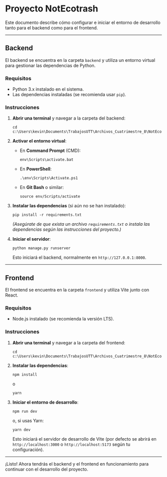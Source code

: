 # Proyecto NotEcotrash

Este documento describe cómo configurar e iniciar el entorno de desarrollo tanto para el backend como para el frontend.

---

## Backend

El backend se encuentra en la carpeta `backend` y utiliza un entorno virtual para gestionar las dependencias de Python.

### Requisitos

- Python 3.x instalado en el sistema.
- Las dependencias instaladas (se recomienda usar `pip`).

### Instrucciones

1. **Abrir una terminal** y navegar a la carpeta del backend:
   ```
   cd c:\Users\kevin\Documents\TrabajosUTT\Archivos_Cuatrimestre_8\NotEcotrash\backend
   ```

2. **Activar el entorno virtual**:

   - En **Command Prompt** (CMD):
     ```
     env\Scripts\activate.bat
     ```
     
   - En **PowerShell**:
     ```
     .\env\Scripts\Activate.ps1
     ```
     
   - En **Git Bash** o similar:
     ```
     source env/Scripts/activate
     ```

3. **Instalar las dependencias** (si aún no se han instalado):
   ```
   pip install -r requirements.txt
   ```
   *(Asegúrate de que exista un archivo `requirements.txt` o instala las dependencias según las instrucciones del proyecto.)*

4. **Iniciar el servidor**:
   ```
   python manage.py runserver
   ```
   Esto iniciará el backend, normalmente en `http://127.0.0.1:8000`.

---

## Frontend

El frontend se encuentra en la carpeta `frontend` y utiliza Vite junto con React.

### Requisitos

- Node.js instalado (se recomienda la versión LTS).

### Instrucciones

1. **Abrir una terminal** y navegar a la carpeta del frontend:
   ```
   cd c:\Users\kevin\Documents\TrabajosUTT\Archivos_Cuatrimestre_8\NotEcotrash\frontend
   ```

2. **Instalar las dependencias**:
   ```
   npm install
   ```
   o
   ```
   yarn
   ```

3. **Iniciar el entorno de desarrollo**:
   ```
   npm run dev
   ```
   o, si usas Yarn:
   ```
   yarn dev
   ```
   Esto iniciará el servidor de desarrollo de Vite (por defecto se abrirá en `http://localhost:3000` o `http://localhost:5173` según tu configuración).

---

¡Listo! Ahora tendrás el backend y el frontend en funcionamiento para continuar con el desarrollo del proyecto.